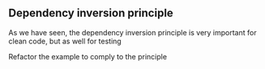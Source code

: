 ## Dependency inversion principle

As we have seen, the dependency inversion principle is very important for clean code, but as well for testing

Refactor the example to comply to the principle